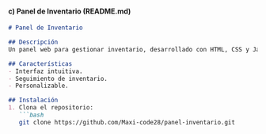 
#### c) Panel de Inventario (README.md)
```markdown
# Panel de Inventario

## Descripción
Un panel web para gestionar inventario, desarrollado con HTML, CSS y JavaScript. Permite rastrear productos y cantidades.

## Características
- Interfaz intuitiva.
- Seguimiento de inventario.
- Personalizable.

## Instalación
1. Clona el repositorio:
   ```bash
   git clone https://github.com/Maxi-code28/panel-inventario.git